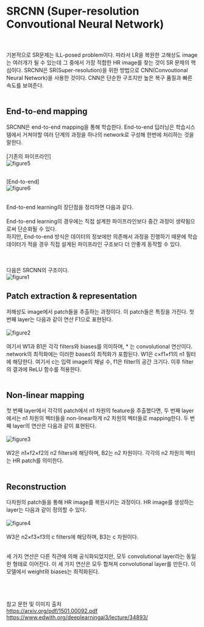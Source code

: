 # SRCNN (Super-resolution Convoutional Neural Network) <br><br>

기본적으로 SR문제는 ILL-posed problem이다. 따라서 LR을 복원한 고해상도 image는 여러개가 될 수 있는데 그 중에서 가장 적합한 HR image를 찾는 것이 SR 문제의 핵심이다. SRCNN은 SR(Super-resolution)을 위한 방법으로 CNN(Convoutional Neural Network)을 사용한 것이다. CNN은 단순한 구조지만 높은 복구 품질과 빠른 속도를 보여준다. <br><br>

## End-to-end mapping
SRCNN은 end-to-end mapping을 통해 학습한다. End-to-end 딥러닝은 학습시스템에서 거쳐야할 여러 단계의 과정을 하나의 network로 구성해 한번에 처리하는 것을 말한다. <br><br>
[기존의 파이프라인] <br>
![figure5](https://user-images.githubusercontent.com/57740560/93844550-725c2b80-fcd8-11ea-8f0a-cf333586b5a7.png) <br><br>

[End-to-end] <br>
![figure6](https://user-images.githubusercontent.com/57740560/93844551-738d5880-fcd8-11ea-92c6-d63266e55bfa.png) <br><br>

End-to-end learning의 장단점을 정리하면 다음과 같다. <br><br>
End-to-end learning의 경우에는 직접 설계한 파이프라인보다 중간 과정이 생략됨으로써 단순화될 수 있다. <br>
하지만, End-to-end 방식은 데이터의 정보에만 의존해서 과정을 진행하기 때문에 학습 데이터가 적을 경우 직접 설계된 파이프라인 구조보다 더 안좋게 동작할 수 있다. <br><br><br>


다음은 SRCNN의 구조이다.<br>
![figure1](https://user-images.githubusercontent.com/57740560/93842837-10e58e00-fcd3-11ea-9d7c-454c96f68720.png) <br>

## Patch extraction & representation <br>
저해상도 image에서 patch들을 추출하는 과정이다. 이 patch들은 특징을 가진다. 첫 번째 layer는 다음과 같이 연산 F1으로 표현된다. <br><br>
![figure2](https://user-images.githubusercontent.com/57740560/93842841-1216bb00-fcd3-11ea-990e-f1a9db9eefde.png) <br><br>
여기서 W1과 B1은 각각 filters와 biases를 의미하며, * 는 convolutional 연산이다. network의 최적화에는 이러한 bases의 최적화가 포함된다. W1은 c×f1×f1의 n1 필터에 해당한다. 여기서 c는 입력 image의 채널 수, f1은 filter의 공간 크기다. 이후 filter의 결과에 ReLU 함수를 적용한다. <br><br>

## Non-linear mapping <br>
첫 번째 layer에서 각각의 patch에서 n1 차원의 feature을 추출했다면, 두 번째 layer에서는 n1 차원의 벡터들을 non-linear하게 n2 차원의 벡터들로 mapping한다. 두 번째 layer의 연산은 다음과 같이 표현된다. <br><br>
![figure3](https://user-images.githubusercontent.com/57740560/93842833-104cf780-fcd3-11ea-8379-7839ee336350.png) <br><br>
W2은 n1×f2×f2의 n2 filters에 해당하며, B2는 n2 차원이다. 각각의 n2 차원의 벡터는 HR patch를 의미한다. <br><br>

## Reconstruction <br>
다차원의 patch들을 통해 HR image를 복원시키는 과정이다. HR image를 생성하는 layer는 다음과 같이 정의할 수 있다. <br><br>
![figure4](https://user-images.githubusercontent.com/57740560/93842844-13e07e80-fcd3-11ea-9e70-76065e580f62.png)  <br><br>
W3은 n2×f3×f3의 c filters에 해당하며, B3는 c 차원이다. <br><br>

세 가지 연산은 다른 직관에 의해 공식화되었지만, 모두 convolutional layer라는 동일한 형태로 이어진다. 이 세 가지 연산은 모두 합쳐져 convolutional layer를 만든다. 이 모델에서 weight와 biases는 최적화된다. <br><br>


<br><br>
참고 문헌 및 이미지 출처 <br>
https://arxiv.org/pdf/1501.00092.pdf <br>
https://www.edwith.org/deeplearningai3/lecture/34893/ <br>


